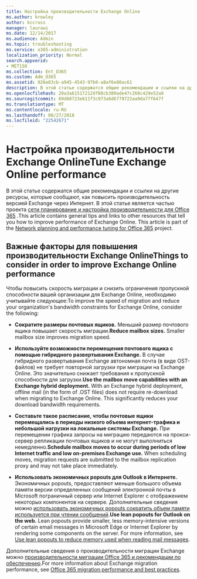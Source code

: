 ```yaml
---
title: Настройка производительности Exchange Online
ms.author: krowley
author: kccross
manager: laurawi
ms.date: 12/14/2017
ms.audience: Admin
ms.topic: troubleshooting
ms.service: o365-administration
localization_priority: Normal
search.appverid:
- MET150
ms.collection: Ent_O365
ms.custom: Adm_O365
ms.assetid: 026e83cb-a945-4543-97b0-a8af6e80ac61
description: В этой статье содержатся общие рекомендации и ссылки на другие ресурсы, которые сообщают, как повысить производительность версией Exchange через Интернет.
ms.openlocfilehash: 20a3a61517212df88cb380ade47c268c429e52a8
ms.sourcegitcommit: 69d60723e611f3c973a6d6779722aa9da77f647f
ms.translationtype: MT
ms.contentlocale: ru-RU
ms.lasthandoff: 08/27/2018
ms.locfileid: "22542671"
---
```

# <a name="tune-exchange-online-performance"></a><span data-ttu-id="6429f-103">Настройка производительности Exchange Online</span><span class="sxs-lookup"><span data-stu-id="6429f-103">Tune Exchange Online performance</span></span>

<span data-ttu-id="6429f-p101">В этой статье содержатся общие рекомендации и ссылки на другие ресурсы, которые сообщают, как повысить производительность версией Exchange через Интернет. В этой статье является частью проекта [сети планирование и настройка производительности для Office 365](https://aka.ms/tune) .</span><span class="sxs-lookup"><span data-stu-id="6429f-p101">This article contains general tips and links to other resources that tell you how to improve performance of Exchange Online. This article is part of the [Network planning and performance tuning for Office 365](https://aka.ms/tune) project.</span></span>
   
## <a name="things-to-consider-in-order-to-improve-exchange-online-performance"></a><span data-ttu-id="6429f-106">Важные факторы для повышения производительности Exchange Online</span><span class="sxs-lookup"><span data-stu-id="6429f-106">Things to consider in order to improve Exchange Online performance</span></span>

<span data-ttu-id="6429f-107">Чтобы повысить скорость миграции и снизить ограничения пропускной способности вашей организации для Exchange Online, необходимо учитывайте следующее:</span><span class="sxs-lookup"><span data-stu-id="6429f-107">To improve the speed of migration and reduce your organization's bandwidth constraints for Exchange Online, consider the following:</span></span>
  
- <span data-ttu-id="6429f-p102">**Сократите размеры почтовых ящиков.** Меньший размер почтового ящика повышает скорость миграции.</span><span class="sxs-lookup"><span data-stu-id="6429f-p102">**Reduce mailbox sizes.** Smaller mailbox size improves migration speed.</span></span> 
    
- <span data-ttu-id="6429f-p103">**Используйте возможности перемещения почтового ящика с помощью гибридного развертывания Exchange.** В случае гибридного развертывания Exchange автономная почта (в виде OST-файлов) не требует повторной загрузки при миграции на Exchange Online. Это значительно снижает требования к пропускной способности для загрузки.</span><span class="sxs-lookup"><span data-stu-id="6429f-p103">**Use the mailbox move capabilities with an Exchange hybrid deployment.** With an Exchange hybrid deployment, offline mail (in the form of .OST files) does not require re-download when migrating to Exchange Online. This significantly reduces your download bandwidth requirements.</span></span> 
    
- <span data-ttu-id="6429f-p104">**Составьте такое расписание, чтобы почтовые ящики перемещались в периоды низкого объема интернет-трафика и небольшой нагрузки на локальные системы Exchange.** При перемещении графика запросы на миграцию передаются на прокси-сервер репликации почтовых ящиков и не могут выполниться немедленно.</span><span class="sxs-lookup"><span data-stu-id="6429f-p104">**Schedule mailbox moves to occur during periods of low Internet traffic and low on-premises Exchange use.** When scheduling moves, migration requests are submitted to the mailbox replication proxy and may not take place immediately.</span></span> 
    
- <span data-ttu-id="6429f-p105">**Использовать экономичных popouts для Outlook в Интернете.** Экономичных popouts, предоставляют меньше большого объема памяти версии определенных сообщений электронной почты в Microsoft пограничный сервер или Internet Explorer с отображением некоторых компонентов на сервере. Дополнительные сведения можно [использовать экономичных popouts сократить объем памяти используется при чтении сообщений](https://support.office.com/article/a6d6ba01-2562-4c3d-a8f1-78748dd506cf).</span><span class="sxs-lookup"><span data-stu-id="6429f-p105">**Use lean popouts for Outlook on the web.** Lean popouts provide smaller, less memory-intensive versions of certain email messages in Microsoft Edge or Internet Explorer by rendering some components on the server. For more information, see [Use lean popouts to reduce memory used when reading mail messages](https://support.office.com/article/a6d6ba01-2562-4c3d-a8f1-78748dd506cf).</span></span>
    
<span data-ttu-id="6429f-118">Дополнительные сведения о производительности миграции Exchange можно [производительности миграции Office 365 и рекомендации по обеспечению](https://support.office.com/article/d9acb371-fd6c-4c14-aa8e-db5cbe39aa57).</span><span class="sxs-lookup"><span data-stu-id="6429f-118">For more information about Exchange migration performance, see [Office 365 migration performance and best practices](https://support.office.com/article/d9acb371-fd6c-4c14-aa8e-db5cbe39aa57).</span></span>
  

